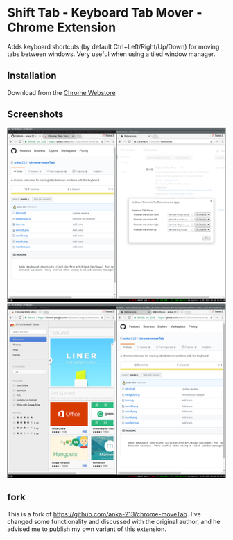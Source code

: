 # Shift Tab - Keyboard Tab Mover - Chrome Extension

Adds keyboard shortcuts (by default Ctrl+Left/Right/Up/Down) for moving tabs
between windows. Very useful when using a tiled window manager.

## Installation

Download from the [Chrome Webstore](https://chrome.google.com/webstore/detail/shift-tab/bjiiinamdgebpdcfbobnjnapnnndejnh)

## Screenshots

![screenshot](screenshot1.png "Chrome settings for changing shortcuts")
![screenshot2](screenshot2.png "After moving tab")

## fork

This is a fork of https://github.com/anka-213/chrome-moveTab. I've changed some functionality and discussed with the original author, and he advised me to publish my own variant of this extension.
